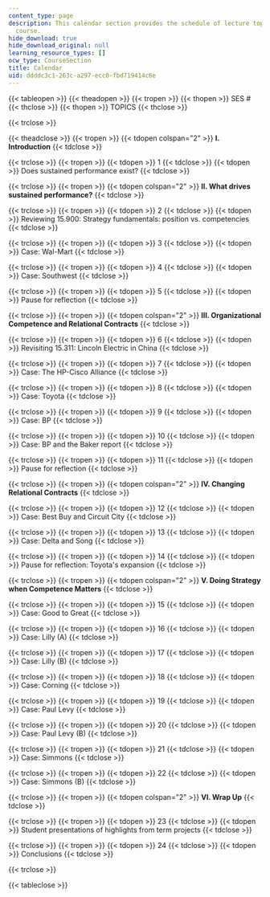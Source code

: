 ```yaml
---
content_type: page
description: This calendar section provides the schedule of lecture topics for the
  course.
hide_download: true
hide_download_original: null
learning_resource_types: []
ocw_type: CourseSection
title: Calendar
uid: ddddc3c1-263c-a297-ecc0-fbd719414c6e
---
```


{{< tableopen >}}
{{< theadopen >}}
{{< tropen >}}
{{< thopen >}}
SES #
{{< thclose >}}
{{< thopen >}}
TOPICS
{{< thclose >}}

{{< trclose >}}

{{< theadclose >}}
{{< tropen >}}
{{< tdopen colspan="2" >}}
**I. Introduction**
{{< tdclose >}}

{{< trclose >}}
{{< tropen >}}
{{< tdopen >}}
1
{{< tdclose >}}
{{< tdopen >}}
Does sustained performance exist?
{{< tdclose >}}

{{< trclose >}}
{{< tropen >}}
{{< tdopen colspan="2" >}}
**II. What drives sustained performance?**
{{< tdclose >}}

{{< trclose >}}
{{< tropen >}}
{{< tdopen >}}
2
{{< tdclose >}}
{{< tdopen >}}
Reviewing 15.900: Strategy fundamentals: position vs. competencies
{{< tdclose >}}

{{< trclose >}}
{{< tropen >}}
{{< tdopen >}}
3
{{< tdclose >}}
{{< tdopen >}}
Case: Wal-Mart
{{< tdclose >}}

{{< trclose >}}
{{< tropen >}}
{{< tdopen >}}
4
{{< tdclose >}}
{{< tdopen >}}
Case: Southwest
{{< tdclose >}}

{{< trclose >}}
{{< tropen >}}
{{< tdopen >}}
5
{{< tdclose >}}
{{< tdopen >}}
Pause for reflection
{{< tdclose >}}

{{< trclose >}}
{{< tropen >}}
{{< tdopen colspan="2" >}}
**III. Organizational Competence and Relational Contracts**
{{< tdclose >}}

{{< trclose >}}
{{< tropen >}}
{{< tdopen >}}
6
{{< tdclose >}}
{{< tdopen >}}
Revisiting 15.311: Lincoln Electric in China
{{< tdclose >}}

{{< trclose >}}
{{< tropen >}}
{{< tdopen >}}
7
{{< tdclose >}}
{{< tdopen >}}
Case: The HP-Cisco Alliance
{{< tdclose >}}

{{< trclose >}}
{{< tropen >}}
{{< tdopen >}}
8
{{< tdclose >}}
{{< tdopen >}}
Case: Toyota
{{< tdclose >}}

{{< trclose >}}
{{< tropen >}}
{{< tdopen >}}
9
{{< tdclose >}}
{{< tdopen >}}
Case: BP
{{< tdclose >}}

{{< trclose >}}
{{< tropen >}}
{{< tdopen >}}
10
{{< tdclose >}}
{{< tdopen >}}
Case: BP and the Baker report
{{< tdclose >}}

{{< trclose >}}
{{< tropen >}}
{{< tdopen >}}
11
{{< tdclose >}}
{{< tdopen >}}
Pause for reflection
{{< tdclose >}}

{{< trclose >}}
{{< tropen >}}
{{< tdopen colspan="2" >}}
**IV. Changing Relational Contracts**
{{< tdclose >}}

{{< trclose >}}
{{< tropen >}}
{{< tdopen >}}
12
{{< tdclose >}}
{{< tdopen >}}
Case: Best Buy and Circuit City
{{< tdclose >}}

{{< trclose >}}
{{< tropen >}}
{{< tdopen >}}
13
{{< tdclose >}}
{{< tdopen >}}
Case: Delta and Song
{{< tdclose >}}

{{< trclose >}}
{{< tropen >}}
{{< tdopen >}}
14
{{< tdclose >}}
{{< tdopen >}}
Pause for reflection: Toyota's expansion
{{< tdclose >}}

{{< trclose >}}
{{< tropen >}}
{{< tdopen colspan="2" >}}
**V. Doing Strategy when Competence Matters**
{{< tdclose >}}

{{< trclose >}}
{{< tropen >}}
{{< tdopen >}}
15
{{< tdclose >}}
{{< tdopen >}}
Case: Good to Great
{{< tdclose >}}

{{< trclose >}}
{{< tropen >}}
{{< tdopen >}}
16
{{< tdclose >}}
{{< tdopen >}}
Case: Lilly (A)
{{< tdclose >}}

{{< trclose >}}
{{< tropen >}}
{{< tdopen >}}
17
{{< tdclose >}}
{{< tdopen >}}
Case: Lilly (B)
{{< tdclose >}}

{{< trclose >}}
{{< tropen >}}
{{< tdopen >}}
18
{{< tdclose >}}
{{< tdopen >}}
Case: Corning
{{< tdclose >}}

{{< trclose >}}
{{< tropen >}}
{{< tdopen >}}
19
{{< tdclose >}}
{{< tdopen >}}
Case: Paul Levy
{{< tdclose >}}

{{< trclose >}}
{{< tropen >}}
{{< tdopen >}}
20
{{< tdclose >}}
{{< tdopen >}}
Case: Paul Levy (B)
{{< tdclose >}}

{{< trclose >}}
{{< tropen >}}
{{< tdopen >}}
21
{{< tdclose >}}
{{< tdopen >}}
Case: Simmons
{{< tdclose >}}

{{< trclose >}}
{{< tropen >}}
{{< tdopen >}}
22
{{< tdclose >}}
{{< tdopen >}}
Case: Simmons (B)
{{< tdclose >}}

{{< trclose >}}
{{< tropen >}}
{{< tdopen colspan="2" >}}
**VI. Wrap Up**
{{< tdclose >}}

{{< trclose >}}
{{< tropen >}}
{{< tdopen >}}
23
{{< tdclose >}}
{{< tdopen >}}
Student presentations of highlights from term projects
{{< tdclose >}}

{{< trclose >}}
{{< tropen >}}
{{< tdopen >}}
24
{{< tdclose >}}
{{< tdopen >}}
Conclusions
{{< tdclose >}}

{{< trclose >}}

{{< tableclose >}}